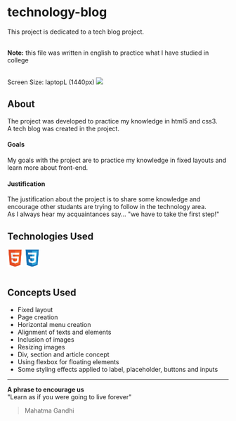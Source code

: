 # technology-blog
This project is dedicated to a tech blog project.

<br>**Note:** 
this file was written in english to practice what I have studied in college<br><br>

Screen Size: laptopL (1440px)
![](https://media.discordapp.net/attachments/783801139375243286/959814490009002094/laptopL1440.PNG?width=853&height=427)

## About
The project was developed to practice my knowledge in html5 and css3.<br>
A tech blog was created in the project.

#### Goals
My goals with the project are to practice my knowledge in fixed layouts and learn more about front-end.

#### Justification
The justification about the project is to share some knowledge and encourage other studants are trying to follow in the technology area.<br>
As I always hear my acquaintances say... "we have to take the first step!"

## Technologies Used
<div align="left">
  <img align="center" alt="Lary-HTML" height="40" width="35" src="https://raw.githubusercontent.com/devicons/devicon/master/icons/html5/html5-original.svg">
  <img align="center" alt="Lary-CSS" height="40" width="35" src="https://raw.githubusercontent.com/devicons/devicon/master/icons/css3/css3-original.svg">
</div><br>

## Concepts Used
- Fixed layout
- Page creation
- Horizontal menu creation
- Alignment of texts and elements
- Inclusion of images
- Resizing images
- Div, section and article concept
- Using flexbox for floating elements
- Some styling effects applied to label, placeholder, buttons and inputs

---------------------------------------------------------
**A phrase to encourage us**<br>
"Learn as if you were going to live forever"
> Mahatma Gandhi

